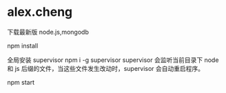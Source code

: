 # alex.cheng

下载最新版 node.js,mongodb

npm install

全局安装 supervisor
npm i -g supervisor
supervisor 会监听当前目录下 node 和 js 后缀的文件，当这些文件发生改动时，supervisor 会自动重启程序。

npm start

